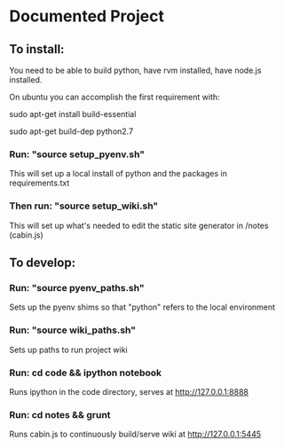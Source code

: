 Documented Project
==================

## To install: 

You need to be able to build python, have rvm installed, have node.js installed.

On ubuntu you can accomplish the first requirement with:

  sudo apt-get install build-essential

  sudo apt-get build-dep python2.7

### Run: "source setup_pyenv.sh"

This will set up a local install of python and the packages in requirements.txt

### Then run: "source setup_wiki.sh"

This will set up what's needed to edit the static site generator in /notes (cabin.js)

## To develop:

### Run: "source pyenv_paths.sh"

Sets up the pyenv shims so that "python" refers to the local environment

### Run: "source wiki_paths.sh"

Sets up paths to run project wiki

### Run: cd code && ipython notebook

Runs ipython in the code directory, serves at http://127.0.0.1:8888

### Run: cd notes && grunt

Runs cabin.js to continuously build/serve wiki at http://127.0.0.1:5445

